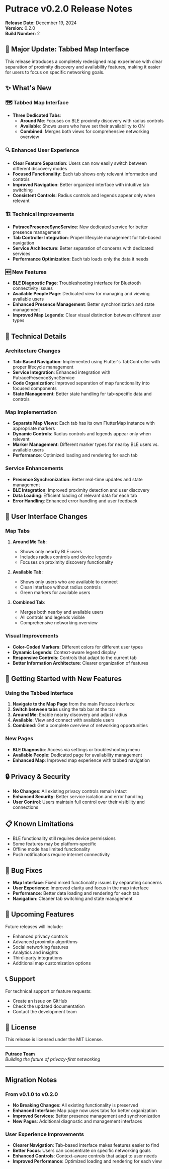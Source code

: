 # Putrace v0.2.0 Release Notes

**Release Date:** December 19, 2024  
**Version:** 0.2.0  
**Build Number:** 2

## 🎉 Major Update: Tabbed Map Interface

This release introduces a completely redesigned map experience with clear separation of proximity discovery and availability features, making it easier for users to focus on specific networking goals.

## ✨ What's New

### 🗺️ **Tabbed Map Interface**
- **Three Dedicated Tabs**:
  - **Around Me**: Focuses on BLE proximity discovery with radius controls
  - **Available**: Shows users who have set their availability to ON
  - **Combined**: Merges both views for comprehensive networking overview

### 🔍 **Enhanced User Experience**
- **Clear Feature Separation**: Users can now easily switch between different discovery modes
- **Focused Functionality**: Each tab shows only relevant information and controls
- **Improved Navigation**: Better organized interface with intuitive tab switching
- **Consistent Controls**: Radius controls and legends appear only when relevant

### 🏗️ **Technical Improvements**
- **PutracePresenceSyncService**: New dedicated service for better presence management
- **Tab Controller Integration**: Proper lifecycle management for tab-based navigation
- **Service Architecture**: Better separation of concerns with dedicated services
- **Performance Optimization**: Each tab loads only the data it needs

### 🆕 **New Features**
- **BLE Diagnostic Page**: Troubleshooting interface for Bluetooth connectivity issues
- **Available People Page**: Dedicated view for managing and viewing available users
- **Enhanced Presence Management**: Better synchronization and state management
- **Improved Map Legends**: Clear visual distinction between different user types

## 🔧 Technical Details

### Architecture Changes
- **Tab-Based Navigation**: Implemented using Flutter's TabController with proper lifecycle management
- **Service Integration**: Enhanced integration with PutracePresenceSyncService
- **Code Organization**: Improved separation of map functionality into focused components
- **State Management**: Better state handling for tab-specific data and controls

### Map Implementation
- **Separate Map Views**: Each tab has its own FlutterMap instance with appropriate markers
- **Dynamic Controls**: Radius controls and legends appear only when relevant
- **Marker Management**: Different marker types for nearby BLE users vs. available users
- **Performance**: Optimized loading and rendering for each tab

### Service Enhancements
- **Presence Synchronization**: Better real-time updates and state management
- **BLE Integration**: Improved proximity detection and user discovery
- **Data Loading**: Efficient loading of relevant data for each tab
- **Error Handling**: Enhanced error handling and user feedback

## 📱 User Interface Changes

### Map Tabs
1. **Around Me Tab**:
   - Shows only nearby BLE users
   - Includes radius controls and device legends
   - Focuses on proximity discovery functionality

2. **Available Tab**:
   - Shows only users who are available to connect
   - Clean interface without radius controls
   - Green markers for available users

3. **Combined Tab**:
   - Merges both nearby and available users
   - All controls and legends visible
   - Comprehensive networking overview

### Visual Improvements
- **Color-Coded Markers**: Different colors for different user types
- **Dynamic Legends**: Context-aware legend display
- **Responsive Controls**: Controls that adapt to the current tab
- **Better Information Architecture**: Clearer organization of features

## 🚀 Getting Started with New Features

### Using the Tabbed Interface
1. **Navigate to the Map Page** from the main Putrace interface
2. **Switch between tabs** using the tab bar at the top
3. **Around Me**: Enable nearby discovery and adjust radius
4. **Available**: View and connect with available users
5. **Combined**: Get a complete overview of networking opportunities

### New Pages
- **BLE Diagnostic**: Access via settings or troubleshooting menu
- **Available People**: Dedicated page for availability management
- **Enhanced Map**: Improved map experience with tabbed navigation

## 🔒 Privacy & Security

- **No Changes**: All existing privacy controls remain intact
- **Enhanced Security**: Better service isolation and error handling
- **User Control**: Users maintain full control over their visibility and connections

## 📋 Known Limitations

- BLE functionality still requires device permissions
- Some features may be platform-specific
- Offline mode has limited functionality
- Push notifications require internet connectivity

## 🐛 Bug Fixes

- **Map Interface**: Fixed mixed functionality issues by separating concerns
- **User Experience**: Improved clarity and focus in the map interface
- **Performance**: Better data loading and rendering for each tab
- **Navigation**: Cleaner tab switching and state management

## 🔮 Upcoming Features

Future releases will include:
- Enhanced privacy controls
- Advanced proximity algorithms
- Social networking features
- Analytics and insights
- Third-party integrations
- Additional map customization options

## 📞 Support

For technical support or feature requests:
- Create an issue on GitHub
- Check the updated documentation
- Contact the development team

## 📄 License

This release is licensed under the MIT License.

---

**Putrace Team**  
*Building the future of privacy-first networking*

---

## Migration Notes

### From v0.1.0 to v0.2.0
- **No Breaking Changes**: All existing functionality is preserved
- **Enhanced Interface**: Map page now uses tabs for better organization
- **Improved Services**: Better presence management and synchronization
- **New Pages**: Additional diagnostic and management interfaces

### User Experience Improvements
- **Clearer Navigation**: Tab-based interface makes features easier to find
- **Better Focus**: Users can concentrate on specific networking goals
- **Enhanced Controls**: Context-aware controls that adapt to user needs
- **Improved Performance**: Optimized loading and rendering for each view
